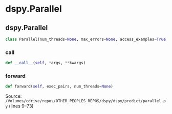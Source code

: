 # dspy.Parallel

## dspy.Parallel

```python
class Parallel(num_threads=None, max_errors=None, access_examples=True, return_failed_examples=False, provide_traceback=None, disable_progress_bar=False)
```

### __call__

```python
def __call__(self, *args, **kwargs)
```

### forward

```python
def forward(self, exec_pairs, num_threads=None)
```
Source: `/Volumes/cdrive/repos/OTHER_PEOPLES_REPOS/dspy/dspy/predict/parallel.py` (lines 9–73)

